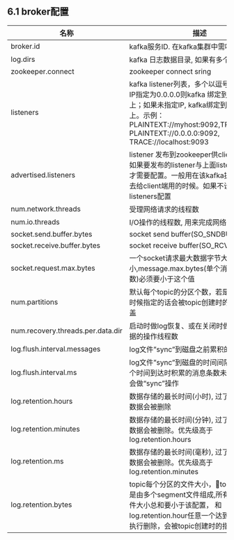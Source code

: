 ## 6.1 broker配置

| 名称 | 描述 | 类型 | 默认值 |
| --- | --- | --- | --- |
| broker.id | kafka服务ID. 在kafka集群中需唯一 | int | -1 |
| log.dirs | kafka 日志数据目录, 如果有多个以逗号间隔 | string | null |
| zookeeper.connect | zookeeper connect sring | string |  |
| listeners | kafka listener列表，多个以逗号间隔。如果IP指定为0.0.0.0则kafka 绑定到本机所有的IP上；如果未指定IP, kafka绑定到本机默认IP上。示例：PLAINTEXT:\/\/myhost:9092,TRACE:\/\/:9091 PLAINTEXT:\/\/0.0.0.0:9092, TRACE:\/\/localhost:9093 | string | null |
| advertised.listeners | listener 发布到zookeeper供client端使用。如果要发布的listener与上面listeners不一样才需要配置。一般用在该kafka提供公网IP出去给client端用的时候。如果不设置，则用listeners配置| string | null |
| num.network.threads | 受理网络请求的线程数 | int | 3|
| num.io.threads | I/O操作的线程数, 用来完成网络请求 | int| 8 |
| socket.send.buffer.bytes | socket send buffer(SO_SNDBUF) | int | 102400 |
|socket.receive.buffer.bytes| socket receive buffer(SO_RCVBUF)|int |102400|
|socket.request.max.bytes|一个socket请求最大数据字节大小,message.max.bytes(单个消息最大字节数)必须要小于这个值|int|104857600|
|num.partitions|默认每个topic的分区个数，若是在topic创建时候指定的话会被topic创建时的指定参数覆盖|int|1|
|num.recovery.threads.per.data.dir|启动时做log恢复、或在关闭时做flushing数据的操作线程数|int|1|
|log.flush.interval.messages|log文件”sync”到磁盘之前累积的消息条数|long|9223372036854775807|
|log.flush.interval.ms|log文件”sync”到磁盘的时间间隔。如果在这个时间到达时积累的消息条数未达到，同样也会做“sync”操作|long|null|
|log.retention.hours|数据存储的最长时间(小时), 过了这个时间的数据会被删除|int|168|
|log.retention.minutes|数据存储的最长时间(分钟), 过了这个时间的数据会被删除。优先级高于log.retention.hours|int|null|
|log.retention.ms|数据存储的最长时间(毫秒), 过了这个时间的数据会被删除。优先级高于log.retention.minutes|int|null|
|log.retention.bytes|topic每个分区的文件大小，topic分区文件是由多个segment文件组成,所有segment文件大小总和要小于该配置， 和log.retention.hour任意一个达到要求，都会执行删除，会被topic创建时的指定参数覆盖|long|-1|
























